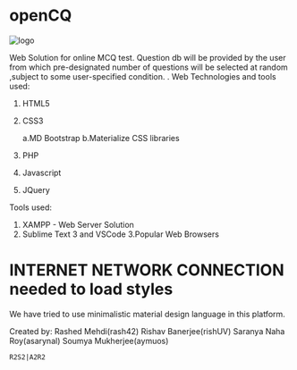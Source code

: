 # openCQ

![logo](https://user-images.githubusercontent.com/30471777/92546852-31dcc680-f271-11ea-85b8-57174dba7423.png)


Web Solution for online MCQ test. Question db will be provided by the user from which pre-designated  number of questions will be selected at random ,subject to some user-specified condition. .
Web Technologies and tools used:
1. HTML5
2. CSS3 

    a.MD Bootstrap
    b.Materialize CSS libraries
3. PHP
4. Javascript
5. JQuery

Tools used:
 1. XAMPP - Web Server Solution
 2. Sublime Text 3 and VSCode
 3.Popular Web Browsers
 
 
 # INTERNET NETWORK CONNECTION needed to load styles 
 
 We have tried to use minimalistic material design language in this platform.

Created by:
    Rashed Mehdi(rash42)
    Rishav Banerjee(rishUV)
    Saranya Naha Roy(asarynal)
    Soumya Mukherjee(aymuos)
    
    R2S2|A2R2
